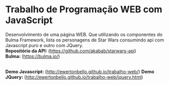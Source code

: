 # Trabalho de Programação WEB com JavaScript
Desenvolvimento de uma página WEB. Que utilizando os componentes do Bulma Framework, lista os personagens de Star Wars consumindo api com Javascript puro e outro com JQuery.<br/>
<Strong>Repositório da API: </Strong>(https://github.com/akabab/starwars-api)<br/>
<Strong>Bulma: </Strong>(https://bulma.io/)<br/><br/>

<Strong>Demo Javascript: </Strong>(http://ewertonbello.github.io/trabalho-web/)
<Strong>Demo JQuery: </Strong>(http://ewertonbello.github.io/trabalho-web/jquery.html)
